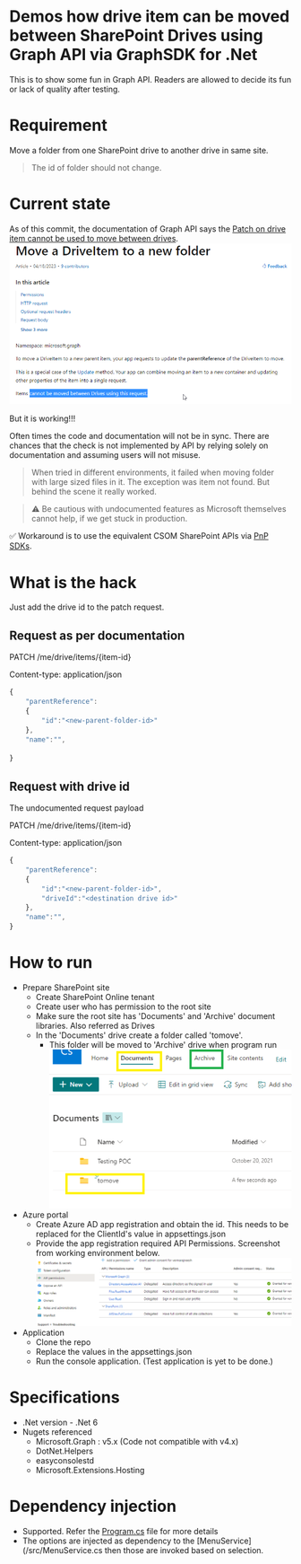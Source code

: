 # Demos how drive item can be moved between SharePoint Drives using Graph API via GraphSDK for .Net
This is to show some fun in Graph API. Readers are allowed to decide its fun or lack of quality after testing.

# Requirement
Move a folder from one SharePoint drive to another drive in same site.

> The id of folder should not change.

# Current state
As of this commit, the documentation of Graph API says the [Patch on drive item cannot be used to move between drives](https://learn.microsoft.com/en-us/graph/api/driveitem-move?view=graph-rest-1.0&tabs=http). 
![Documentation](images/00-doc.png)

But it is working!!!

Often times the code and documentation will not be in sync. There are chances that the check is not implemented by API by relying solely on documentation and assuming users will not misuse.

> When tried in different environments, it failed when moving folder with large sized files in it. The exception was item not found. But behind the scene it really worked.

> :warning: Be cautious with undocumented features as Microsoft themselves cannot help, if we get stuck in production.

:white_check_mark: Workaround is to use the equivalent CSOM SharePoint APIs via [PnP SDKs](https://github.com/pnp/pnpcore).

# What is the hack

Just add the drive id to the patch request.

## Request as per documentation

PATCH /me/drive/items/{item-id}

Content-type: application/json

```javascript
{
	"parentReference":
	{
		"id":"<new-parent-folder-id>"
	},
	"name":"",
	
}
```
## Request with drive id
The undocumented request payload

PATCH /me/drive/items/{item-id}

Content-type: application/json

```javascript
{
	"parentReference":
	{
		"id":"<new-parent-folder-id>",
		"driveId":"<destination drive id>"
	},
	"name":"",
}

```

# How to run
- Prepare SharePoint site
	- Create SharePoint Online tenant
	- Create user who has permission to the root site
	- Make sure the root site has 'Documents' and 'Archive' document libraries. Also referred as Drives
	- In the 'Documents' drive create a folder called 'tomove'. 
		- This folder will be moved to 'Archive' drive when program run
![Site setup](images/02-site-setup.png)
- Azure portal
	- Create Azure AD app registration and obtain the id. This needs to be replaced for the ClientId's value in appsettings.json
	- Provide the app registration required API Permissions. Screenshot from working environment below.
![APIPermissions](images/01-api-permissions.png)
- Application
	- Clone the repo
	- Replace the values in the appsettings.json
	- Run the console application. (Test application is yet to be done.)

# Specifications

- .Net version - .Net 6
- Nugets referenced
	- Microsoft.Graph : v5.x (Code not compatible with v4.x)
	- DotNet.Helpers
	- easyconsolestd
	- Microsoft.Extensions.Hosting

# Dependency injection

- Supported. Refer the [Program.cs](/src/Program.cs) file for more details
- The options are injected as dependency to the [MenuService](/src/MenuService.cs then those are invoked based on selection. 
